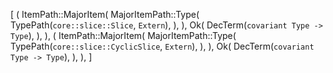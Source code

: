 [
    (
        ItemPath::MajorItem(
            MajorItemPath::Type(
                TypePath(`core::slice::Slice`, `Extern`),
            ),
        ),
        Ok(
            DecTerm(`covariant Type -> Type`),
        ),
    ),
    (
        ItemPath::MajorItem(
            MajorItemPath::Type(
                TypePath(`core::slice::CyclicSlice`, `Extern`),
            ),
        ),
        Ok(
            DecTerm(`covariant Type -> Type`),
        ),
    ),
]